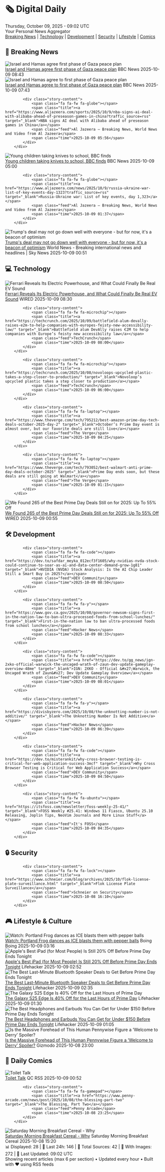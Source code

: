 <!-- Processing 54 RSS feeds at 2025-10-09 09:01:48 UTC -->
<!-- Processing: XKCD -->
<!-- Processing: Saturday Morning Breakfast Cereal -->
<!-- Processing: Penny Arcade -->
<!-- Processing: Dilbert -->
<!-- Processing: Cyanide & Happiness -->
<!-- Processing: CNN Breaking News -->
<!-- Processing: BBC World News -->
<!-- Processing: BBC Breaking News -->
<!-- Processing: CBC News -->
<!-- Error processing https://rss.cbc.ca/lineup/topstories.xml: The read operation timed out -->
<!-- Processing: Sky News World -->
<!-- Processing: TechCrunch -->
<!-- Processing: WIRED -->
<!-- Processing: Slashdot -->
<!-- Processing: Hacker News -->
<!-- Processing: Dev.to -->
<!-- Processing: StackOverflow Blog -->
<!-- Processing: OMG! Ubuntu -->
<!-- Processing: DistroWatch -->
<!-- Processing: Red Hat Blog -->
<!-- Processing: Ubuntu Blog -->
<!-- Processing: DZone -->
<!-- Processing: Coding Horror -->
<!-- Processing: The Pragmatic Engineer -->
<!-- Generated 5 new posts out of 23 feeds processed -->
<div class="newspaper-header">
    <h1 class="newspaper-title">🗞️ Digital Daily</h1>
    <div class="newspaper-date">Thursday, October 09, 2025 - 09:02 UTC</div>
    <div class="newspaper-subtitle">Your Personal News Aggregator</div>
</div>

<div class="newspaper-nav">
    <a href="#breaking">Breaking News</a> |
    <a href="#tech">Technology</a> |
    <a href="#dev">Development</a> |
    <a href="#security">Security</a> |
    <a href="#lifestyle">Lifestyle</a> |
    <a href="#webcomics">Comics</a>
</div>

<div class="news-section breaking-news" id="breaking">
<h2 class="section-header">🚨 Breaking News</h2>
<div class="stories-container">
<div class="story">
            <img src="https://ichef.bbci.co.uk/ace/standard/240/cpsprodpb/0a08/live/ef1b0af0-a4b8-11f0-b741-177e3e2c2fc7.jpg" alt="Israel and Hamas agree first phase of Gaza peace plan" class="story-image" loading="lazy" onerror="this.style.display='none'">
            <div class="story-content">
                <span class="fa fa-fw fa-earth-americas"></span>
                <span class="title"><a href="https://www.bbc.com/news/articles/ce80rmq3g5qo?at_medium=RSS&at_campaign=rss" target="_blank">Israel and Hamas agree first phase of Gaza peace plan</a></span>
                <span class="feed">BBC News</span>
                <span class="time">2025-10-09 08:43</span>
            </div>
        </div>
<div class="story">
            <img src="https://ichef.bbci.co.uk/ace/standard/240/cpsprodpb/0a08/live/ef1b0af0-a4b8-11f0-b741-177e3e2c2fc7.jpg" alt="Israel and Hamas agree to first phase of Gaza peace plan" class="story-image" loading="lazy" onerror="this.style.display='none'">
            <div class="story-content">
                <span class="fa fa-fw fa-earth-americas"></span>
                <span class="title"><a href="https://www.bbc.com/news/articles/ce80rmq3g5qo?at_medium=RSS&at_campaign=rss" target="_blank">Israel and Hamas agree to first phase of Gaza peace plan</a></span>
                <span class="feed">BBC News</span>
                <span class="time">2025-10-09 07:43</span>
            </div>
        </div>
<div class="story">
            
            <div class="story-content">
                <span class="fa fa-fw fa-globe"></span>
                <span class="title"><a href="https://www.aljazeera.com/sports/2025/10/9/nba-signs-ai-deal-with-alibaba-ahead-of-preseason-games-in-china?traffic_source=rss" target="_blank">NBA signs AI deal with Alibaba ahead of preseason games in China</a></span>
                <span class="feed">Al Jazeera – Breaking News, World News and Video from Al Jazeera</span>
                <span class="time">2025-10-09 05:56</span>
            </div>
        </div>
<div class="story">
            <img src="https://ichef.bbci.co.uk/ace/standard/240/cpsprodpb/77dd/live/9a9eb9e0-a45e-11f0-928c-71dbb8619e94.png" alt="Young children taking knives to school, BBC finds" class="story-image" loading="lazy" onerror="this.style.display='none'">
            <div class="story-content">
                <span class="fa fa-fw fa-flag"></span>
                <span class="title"><a href="https://www.bbc.com/news/articles/c77d06vde4po?at_medium=RSS&at_campaign=rss" target="_blank">Young children taking knives to school, BBC finds</a></span>
                <span class="feed">BBC News</span>
                <span class="time">2025-10-09 05:00</span>
            </div>
        </div>
<div class="story">
            
            <div class="story-content">
                <span class="fa fa-fw fa-globe"></span>
                <span class="title"><a href="https://www.aljazeera.com/news/2025/10/9/russia-ukraine-war-list-of-key-events-day-1323?traffic_source=rss" target="_blank">Russia-Ukraine war: List of key events, day 1,323</a></span>
                <span class="feed">Al Jazeera – Breaking News, World News and Video from Al Jazeera</span>
                <span class="time">2025-10-09 01:37</span>
            </div>
        </div>
<div class="story">
            <img src="https://e3.365dm.com/25/10/1920x1080/skynews-idf-israel-gaza-hamas_7046375.jpg?20251009020035" alt="Trump&#x27;s deal may not go down well with everyone - but for now, it&#x27;s a beacon of optimism" class="story-image" loading="lazy" onerror="this.style.display='none'">
            <div class="story-content">
                <span class="fa fa-fw fa-satellite"></span>
                <span class="title"><a href="https://news.sky.com/story/trumps-gaza-deal-may-not-go-down-well-with-everyone-but-for-now-its-a-beacon-of-optimism-13447291" target="_blank">Trump&#x27;s deal may not go down well with everyone - but for now, it&#x27;s a beacon of optimism</a></span>
                <span class="feed">World News - Breaking international news and headlines | Sky News</span>
                <span class="time">2025-10-09 00:51</span>
            </div>
        </div>
</div>
</div>
<div class="news-section tech-news" id="tech">
<h2 class="section-header">💻 Technology</h2>
<div class="stories-container">
<div class="story">
            <img src="https://media.wired.com/photos/68e6c28c7f459712a65944ae/master/pass/Gear_Ferrari_H5A9253.jpg" alt="Ferrari Reveals Its Electric Powerhouse, and What Could Finally Be Real EV Sound" class="story-image" loading="lazy" onerror="this.style.display='none'">
            <div class="story-content">
                <span class="fa fa-fw fa-bolt"></span>
                <span class="title"><a href="https://www.wired.com/story/ferrari-reveals-its-electric-powerhouse-and-what-could-finally-be-real-ev-sound/" target="_blank">Ferrari Reveals Its Electric Powerhouse, and What Could Finally Be Real EV Sound</a></span>
                <span class="feed">WIRED</span>
                <span class="time">2025-10-09 08:30</span>
            </div>
        </div>
<div class="story">
            
            <div class="story-content">
                <span class="fa fa-fw fa-microchip"></span>
                <span class="title"><a href="https://techcrunch.com/2025/10/09/battlefield-alum-devally-raises-e2m-to-help-companies-with-europes-feisty-new-accessibility-law/" target="_blank">Battlefield alum DevAlly raises €2M to help companies with Europe’s feisty new accessibility law</a></span>
                <span class="feed">TechCrunch</span>
                <span class="time">2025-10-09 08:00</span>
            </div>
        </div>
<div class="story">
            
            <div class="story-content">
                <span class="fa fa-fw fa-microchip"></span>
                <span class="title"><a href="https://techcrunch.com/2025/10/08/novoloops-upcycled-plastic-takes-a-step-closer-to-production/" target="_blank">Novoloop’s upcycled plastic takes a step closer to production</a></span>
                <span class="feed">TechCrunch</span>
                <span class="time">2025-10-09 06:00</span>
            </div>
        </div>
<div class="story">
            
            <div class="story-content">
                <span class="fa fa-fw fa-laptop"></span>
                <span class="title"><a href="https://www.theverge.com/tech/795212/best-amazon-prime-day-tech-deals-october-2025-day-2" target="_blank">October’s Prime Day event is almost over, but our favorite deals are still live</a></span>
                <span class="feed">The Verge</span>
                <span class="time">2025-10-09 04:25</span>
            </div>
        </div>
<div class="story">
            
            <div class="story-content">
                <span class="fa fa-fw fa-laptop"></span>
                <span class="title"><a href="https://www.theverge.com/tech/793052/best-walmart-anti-prime-day-deals-october-2025" target="_blank">Prime Day ends soon, but these deals are still going at Walmart</a></span>
                <span class="feed">The Verge</span>
                <span class="time">2025-10-09 01:15</span>
            </div>
        </div>
<div class="story">
            <img src="https://media.wired.com/photos/68e56e09df80a9674d4e0c73/master/pass/ABSOLUTE-BEST-PRIME-DEALS_NEW.png" alt="We Found 265 of the Best Prime Day Deals Still on for 2025: Up To 55% Off" class="story-image" loading="lazy" onerror="this.style.display='none'">
            <div class="story-content">
                <span class="fa fa-fw fa-bolt"></span>
                <span class="title"><a href="https://www.wired.com/story/prime-day-deals-october-2025-1/" target="_blank">We Found 265 of the Best Prime Day Deals Still on for 2025: Up To 55% Off</a></span>
                <span class="feed">WIRED</span>
                <span class="time">2025-10-09 00:55</span>
            </div>
        </div>
</div>
</div>
<div class="news-section dev-news" id="dev">
<h2 class="section-header">🛠️ Development</h2>
<div class="stories-container">
<div class="story">
            
            <div class="story-content">
                <span class="fa fa-fw fa-code"></span>
                <span class="title"><a href="https://dev.to/safdar_meyka_012ecf3f1605/why-nvidias-nvda-stock-could-continue-to-soar-as-ai-and-data-center-demand-grow-1g81" target="_blank">NVIDIA (NVDA) Stock Analysis: Is the AI Chip Leader Still a Smart Buy in 2025?</a></span>
                <span class="feed">DEV Community</span>
                <span class="time">2025-10-09 08:50</span>
            </div>
        </div>
<div class="story">
            
            <div class="story-content">
                <span class="fa fa-fw fa-y"></span>
                <span class="title"><a href="https://www.gov.ca.gov/2025/10/08/governor-newsom-signs-first-in-the-nation-law-to-ban-ultra-processed-foods-from-school-lunches/" target="_blank">First-in-the-nation law to ban ultra-processed foods from school lunches</a></span>
                <span class="feed">Hacker News</span>
                <span class="time">2025-10-09 08:33</span>
            </div>
        </div>
<div class="story">
            
            <div class="story-content">
                <span class="fa fa-fw fa-code"></span>
                <span class="title"><a href="https://dev.to/gg_news/ign-2xko-official-warwick-the-uncaged-wrath-of-zaun-dev-update-gameplay-overview-48me" target="_blank">IGN: 2XKO - Official &#x27;Warwick, the Uncaged Wrath of Zaun&#x27; Dev Update Gameplay Overview</a></span>
                <span class="feed">DEV Community</span>
                <span class="time">2025-10-09 08:01</span>
            </div>
        </div>
<div class="story">
            
            <div class="story-content">
                <span class="fa fa-fw fa-y"></span>
                <span class="title"><a href="https://divisbyzero.com/2025/10/08/the-unknotting-number-is-not-additive/" target="_blank">The Unknotting Number Is Not Additive</a></span>
                <span class="feed">Hacker News</span>
                <span class="time">2025-10-09 06:39</span>
            </div>
        </div>
<div class="story">
            
            <div class="story-content">
                <span class="fa fa-fw fa-code"></span>
                <span class="title"><a href="https://dev.to/misterankit/why-cross-browser-testing-is-critical-for-web-application-success-3mcf" target="_blank">Why Cross Browser Testing is Critical for Web Application Success</a></span>
                <span class="feed">DEV Community</span>
                <span class="time">2025-10-09 04:50</span>
            </div>
        </div>
<div class="story">
            
            <div class="story-content">
                <span class="fa fa-fw fa-ubuntu"></span>
                <span class="title"><a href="https://itsfoss.com/newsletter/foss-weekly-25-41/" target="_blank">FOSS Weekly #25.41: Windows 11 Fiasco, Ubuntu 25.10 Releasing, Joplin Tips, NeoVim Journals and More Linux Stuff</a></span>
                <span class="feed">It's FOSS</span>
                <span class="time">2025-10-09 04:35</span>
            </div>
        </div>
</div>
</div>
<div class="news-section security-news" id="security">
<h2 class="section-header">🔒 Security</h2>
<div class="stories-container">
<div class="story">
            
            <div class="story-content">
                <span class="fa fa-fw fa-lock"></span>
                <span class="title"><a href="https://www.schneier.com/blog/archives/2025/10/flok-license-plate-surveillance.html" target="_blank">Flok License Plate Surveillance</a></span>
                <span class="feed">Schneier on Security</span>
                <span class="time">2025-10-08 16:10</span>
            </div>
        </div>
</div>
</div>
<div class="news-section lifestyle-news" id="lifestyle">
<h2 class="section-header">🎮 Lifestyle & Culture</h2>
<div class="stories-container">
<div class="story">
            <img src="https://i0.wp.com/boingboing.net/wp-content/uploads/2025/10/portlandfrog.jpg?fit=480%2C360&amp;quality=60&amp;ssl=1" alt="Watch: Portland Frog dances as ICE blasts them with pepper balls" class="story-image" loading="lazy" onerror="this.style.display='none'">
            <div class="story-content">
                <span class="fa fa-fw fa-arrow-right"></span>
                <span class="title"><a href="https://boingboing.net/2025/10/08/watch-portland-frog-dances-as-ice-blasts-them-with-pepper-balls.html" target="_blank">Watch: Portland Frog dances as ICE blasts them with pepper balls</a></span>
                <span class="feed">Boing Boing</span>
                <span class="time">2025-10-09 03:16</span>
            </div>
        </div>
<div class="story">
            <img src="https://lifehacker.com/imagery/articles/01K73CMQ9X61F4HR0MSB9SJ8E0/hero-image.png" alt="Apple&#x27;s Best iPad (for Most People) Is Still 20% Off Before Prime Day Ends Tonight" class="story-image" loading="lazy" onerror="this.style.display='none'">
            <div class="story-content">
                <span class="fa fa-fw fa-life-ring"></span>
                <span class="title"><a href="https://lifehacker.com/tech/ipad-a16-deal-october-prime-day-2025?utm_medium=RSS" target="_blank">Apple&#x27;s Best iPad (for Most People) Is Still 20% Off Before Prime Day Ends Tonight</a></span>
                <span class="feed">Lifehacker</span>
                <span class="time">2025-10-09 02:52</span>
            </div>
        </div>
<div class="story">
            <img src="https://lifehacker.com/imagery/articles/01K73BHWHNKCZEGBK0VS1CNRW8/hero-image.png" alt="The Best Last-Minute Bluetooth Speaker Deals to Get Before Prime Day Ends Tonight" class="story-image" loading="lazy" onerror="this.style.display='none'">
            <div class="story-content">
                <span class="fa fa-fw fa-life-ring"></span>
                <span class="title"><a href="https://lifehacker.com/tech/best-last-minute-bluetooth-speaker-deals-october-prime-day-2025?utm_medium=RSS" target="_blank">The Best Last-Minute Bluetooth Speaker Deals to Get Before Prime Day Ends Tonight</a></span>
                <span class="feed">Lifehacker</span>
                <span class="time">2025-10-09 02:35</span>
            </div>
        </div>
<div class="story">
            <img src="https://lifehacker.com/imagery/articles/01K738BYPSEMDK5655H8VENT3H/hero-image.png" alt="The Galaxy S25 Edge Is 40% Off for the Last Hours of Prime Day" class="story-image" loading="lazy" onerror="this.style.display='none'">
            <div class="story-content">
                <span class="fa fa-fw fa-life-ring"></span>
                <span class="title"><a href="https://lifehacker.com/tech/galaxy-s25-edge-sale-october-prime-day-2025?utm_medium=RSS" target="_blank">The Galaxy S25 Edge Is 40% Off for the Last Hours of Prime Day</a></span>
                <span class="feed">Lifehacker</span>
                <span class="time">2025-10-09 01:30</span>
            </div>
        </div>
<div class="story">
            <img src="https://lifehacker.com/imagery/articles/01K735Y89VGR9VCW2WEWBVR2W2/hero-image.png" alt="The Best Headphones and Earbuds You Can Get for Under $150 Before Prime Day Ends Tonight" class="story-image" loading="lazy" onerror="this.style.display='none'">
            <div class="story-content">
                <span class="fa fa-fw fa-life-ring"></span>
                <span class="title"><a href="https://lifehacker.com/ad/tech/best-deals-on-headphones-earbuds-under-150-dollars-october-prime-day?utm_medium=RSS" target="_blank">The Best Headphones and Earbuds You Can Get for Under $150 Before Prime Day Ends Tonight</a></span>
                <span class="feed">Lifehacker</span>
                <span class="time">2025-10-09 01:05</span>
            </div>
        </div>
<div class="story">
            <img src="https://gizmodo.com/app/uploads/2025/10/pennywisebaldcropped-1280x853.jpg" alt="Is the Massive Forehead of This Human Pennywise Figure a ‘Welcome to Derry’ Spoiler?" class="story-image" loading="lazy" onerror="this.style.display='none'">
            <div class="story-content">
                <span class="fa fa-fw fa-computer"></span>
                <span class="title"><a href="https://gizmodo.com/is-the-massive-forehead-of-this-human-pennywise-figure-a-welcome-to-derry-spoiler-2000669921" target="_blank">Is the Massive Forehead of This Human Pennywise Figure a ‘Welcome to Derry’ Spoiler?</a></span>
                <span class="feed">Gizmodo</span>
                <span class="time">2025-10-08 23:00</span>
            </div>
        </div>
</div>
</div>
<div class="news-section webcomics-section" id="webcomics">
<h2 class="section-header">🎨 Daily Comics</h2>
<div class="stories-container">
<div class="story">
            <img src="http://www.questionablecontent.net/comics/5674.png" alt="Toilet Talk" class="story-image" loading="lazy" onerror="this.style.display='none'">
            <div class="story-content">
                <span class="fa fa-fw fa-music"></span>
                <span class="title"><a href="http://questionablecontent.net/view.php?comic=5675" target="_blank">Toilet Talk</a></span>
                <span class="feed">QC RSS</span>
                <span class="time">2025-10-09 00:52</span>
            </div>
        </div>
<div class="story">
            
            <div class="story-content">
                <span class="fa fa-fw fa-gamepad"></span>
                <span class="title"><a href="https://www.penny-arcade.com/news/post/2025/10/08/the-blessing-part-two" target="_blank">The Blessing, Part Two</a></span>
                <span class="feed">Penny Arcade</span>
                <span class="time">2025-10-08 23:25</span>
            </div>
        </div>
<div class="story">
            <img src="https://www.smbc-comics.com/comics/1759809233-20251008.png" alt="Saturday Morning Breakfast Cereal - Why" class="story-image" loading="lazy" onerror="this.style.display='none'">
            <div class="story-content">
                <span class="fa fa-fw fa-smile"></span>
                <span class="title"><a href="https://www.smbc-comics.com/comic/why-8" target="_blank">Saturday Morning Breakfast Cereal - Why</a></span>
                <span class="feed">Saturday Morning Breakfast Cereal</span>
                <span class="time">2025-10-08 15:20</span>
            </div>
        </div>
</div>
</div>

<div class="newspaper-footer">
    <div class="stats">
        📊 Displayed: 28 | 📅 Last 24h: 146 | 📡 Total Sources: 42 | 📸 With Images: 272 |
        🔄 Last Updated: 09:02 UTC
    </div>
    <div class="footer-note">
        Showing recent articles (max 6 per section) • Updated every hour • Built with ❤️ using RSS feeds
    </div>
</div>
